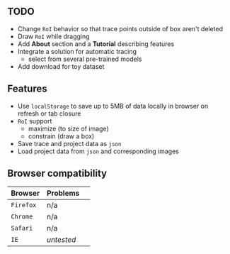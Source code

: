 ## TODO  
 - Change `RoI` behavior so that trace points outside of box aren't deleted  
 - Draw `RoI` while dragging
 - Add __About__ section and a __Tutorial__ describing features
 - Integrate a solution for automatic tracing
   - select from several pre-trained models
 - Add download for toy dataset


## Features
- Use `localStorage` to save up to 5MB of data locally in browser on refresh or tab closure
- `RoI` support  
    - maximize (to size of image)
    - constrain (draw a box)
- Save trace and project data as `json`
- Load project data from `json` and corresponding images


## Browser compatibility
  Browser  | Problems    |                  |
---------- | ------------|------------------
`Firefox`  |    n/a      |
`Chrome`   |    n/a      |
`Safari`   |    n/a      |
`IE`       | _untested_  |
